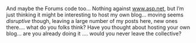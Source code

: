 And maybe the Forums code too&#8230; Nothing against www.asp.net, but I&#8217;m just thinking it might be interesting to host my own blog&#8230; moving seems _disruptive_ though, leaving a large number of my posts here, new ones there&#8230;. what do you folks think? Have you thought about hosting your own blog&#8230; are you already doing it &#8230;. would you never leave the collective?